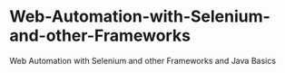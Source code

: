 # Web-Automation-with-Selenium-and-other-Frameworks
Web Automation with  Selenium and other Frameworks and Java Basics
